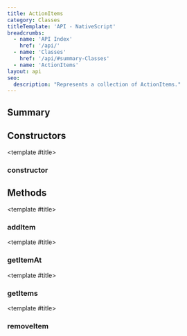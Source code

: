 ```yaml
---
title: ActionItems
category: Classes
titleTemplate: 'API - NativeScript'
breadcrumbs: 
  - name: 'API Index'
    href: '/api/'
  - name: 'Classes'
    href: '/api/#summary-Classes'
  - name: 'ActionItems'
layout: api
seo:
  description: "Represents a collection of ActionItems."
---
```


<!-- This page is auto generated, do not edit manually. -->
<!-- Run "yarn generate:api-docs" to regenerate -->

<script setup lang="ts">
  import { provide } from "vue";
  import API_DATA from "./ActionItems.data.json";
  
  provide('API_DATA', API_DATA);
</script>

<APIRefHierarchy v-once />

<APIRefComment commentBase64="eyJibG9ja1RhZ3MiOltdLCJtb2RpZmllclRhZ3MiOnt9LCJzdW1tYXJ5IjpbeyJraW5kIjoidGV4dCIsInRleHQiOiJSZXByZXNlbnRzIGEgY29sbGVjdGlvbiBvZiBBY3Rpb25JdGVtcy4ifV19" v-once />

## <Heading ignore>Summary</Heading>

<APIRefSummary v-once />

## Constructors

<div class="">

<APIRef for="6295" v-once>

<template #title>

### constructor

</template>

</APIRef>

</div>

## Methods

<div class="">

<APIRef for="6297" v-once>

<template #title>

### addItem

</template>

</APIRef>

</div>

<div class="">

<APIRef for="6305" v-once>

<template #title>

### getItemAt

</template>

</APIRef>

</div>

<div class="">

<APIRef for="6303" v-once>

<template #title>

### getItems

</template>

</APIRef>

</div>

<div class="">

<APIRef for="6300" v-once>

<template #title>

### removeItem

</template>

</APIRef>

</div>
